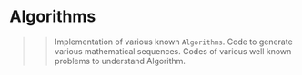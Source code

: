 # Algorithms

>> Implementation of various known `Algorithms`.
>> Code to generate various mathematical sequences.
>> Codes of various well known problems to understand Algorithm.
